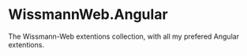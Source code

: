# WissmannWeb.Angular
The Wissmann-Web extentions collection, with all my prefered Angular extentions.

